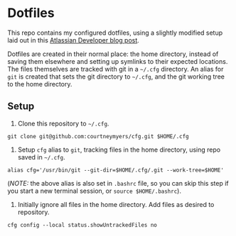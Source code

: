 # Dotfiles

This repo contains my configured dotfiles, using a slightly modified setup laid out in this [Atlassian Developer blog post](https://developer.atlassian.com/blog/2016/02/best-way-to-store-dotfiles-git-bare-repo/).

Dotfiles are created in their normal place: the home directory, instead of saving them elsewhere and setting up symlinks to their expected locations. The files themselves are tracked with git in a `~/.cfg` directory. An alias for `git` is created that sets the git directory to `~/.cfg`, and the git working tree to the home directory.

## Setup
  1. Clone this repository to `~/.cfg`.
  ```
  git clone git@github.com:courtneymyers/cfg.git $HOME/.cfg
  ```

  1. Setup `cfg` alias to `git`, tracking files in the home directory, using repo saved in `~/.cfg`.
  ```
  alias cfg='/usr/bin/git --git-dir=$HOME/.cfg/.git --work-tree=$HOME'
  ```
  (_NOTE:_ the above alias is also set in `.bashrc` file, so you can skip this step if you start a new terminal session, or `source $HOME/.bashrc`).

  1. Initially ignore all files in the home directory. Add files as desired to repository.
  ```
  cfg config --local status.showUntrackedFiles no
  ```
